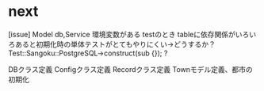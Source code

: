 # next
[issue]
Model db,Service 環境変数がある
testのとき tableに依存関係がいろいろあると初期化時の単体テストがとてもやりにくい->どうするか？
Test::Sangoku::PostgreSQL->construct(sub {}); ?

DBクラス定義
Configクラス定義
Recordクラス定義
Townモデル定義、都市の初期化
